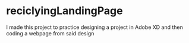 # reciclyingLandingPage

I made this project to practice designing a project in Adobe XD and then coding a webpage from said design
